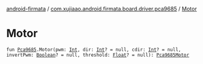 [android-firmata](../index.md) / [com.xujiaao.android.firmata.board.driver.pca9685](index.md) / [Motor](./-motor.md)

# Motor

`fun `[`Pca9685`](-pca9685/index.md)`.Motor(pwm: `[`Int`](https://kotlinlang.org/api/latest/jvm/stdlib/kotlin/-int/index.html)`, dir: `[`Int`](https://kotlinlang.org/api/latest/jvm/stdlib/kotlin/-int/index.html)`? = null, cdir: `[`Int`](https://kotlinlang.org/api/latest/jvm/stdlib/kotlin/-int/index.html)`? = null, invertPwm: `[`Boolean`](https://kotlinlang.org/api/latest/jvm/stdlib/kotlin/-boolean/index.html)`? = null, threshold: `[`Float`](https://kotlinlang.org/api/latest/jvm/stdlib/kotlin/-float/index.html)`? = null): `[`Pca9685Motor`](-pca9685-motor/index.md)